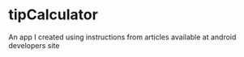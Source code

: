 # tipCalculator
An app I created using instructions from articles available at android developers site 
